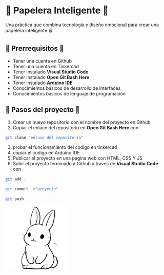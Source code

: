 #  🐹 Papelera Inteligente 🐹

Una práctica que combina tecnología y diseño emocional para crear una papelera inteligente 🗑️

##  🐾 Prerrequisitos 🐾

- Tener una cuenta en Github
- Tener una cuenta en Tinkercad
- Tener instalado **Visual Studio Code**
- Tener instalado **Open Git Bash Here**
- Tener instalado **Arduino IDE**
- Conocimientos básicos de desarrollo de interfaces 
- Conocimientos básicos de lenguaje de programación 

##  🐶 Pasos del proyecto 🐶

 1. Crear un nuevo repositorio con el nombre del proyecto en Github
 2. Copiar el enlace del repositorio en **Open Git Bash Here** con:

```bash
git clone "enlace del repositorio"
```
 3. probar el funcionamiento del codigo en tinkercad
 4. copiar el codigo en Arduino IDE
 5. Publicar el proyecto en una pagina web con HTML, CSS Y JS
 6. Subir el proyecto terminado a Github a traves de **Visual Studio Code** con
```bash
git add .
```
```bash
git commit -m"proyecto"
```
```bash
git push
```
<img src="conejito/gbjjjkujjkjhkjk.png" alt="Bunny suavecito" width="200"/>